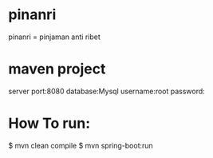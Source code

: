 # pinanri
pinanri = pinjaman anti ribet

# maven project
server port:8080
database:Mysql
username:root
password:




# How To run:
$ mvn clean compile
$ mvn spring-boot:run
